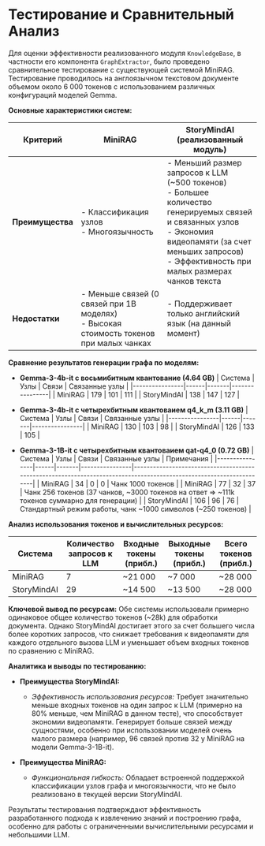 # Тестирование и Сравнительный Анализ
Для оценки эффективности реализованного модуля `KnowledgeBase`, в частности его компонента `GraphExtractor`, было проведено сравнительное тестирование с существующей системой MiniRAG. Тестирование проводилось на англоязычном текстовом документе объемом около 6 000 токенов с использованием различных конфигураций моделей Gemma.

**Основные характеристики систем:**

| Критерий             | MiniRAG                                                | StoryMindAI (реализованный модуль)                       |
|----------------------|--------------------------------------------------------|----------------------------------------------------------|
| **Преимущества** | - Классификация узлов<br>- Многоязычность              | - Меньший размер запросов к LLM (~500 токенов)<br>- Большее количество генерируемых связей и связанных узлов<br>- Экономия видеопамяти (за счет меньших запросов)<br>- Эффективность при малых размерах чанков текста |
| **Недостатки** | - Меньше связей (0 связей при 1B моделях)<br>- Высокая стоимость токенов при малых чанках | - Поддерживает только английский язык (на данный момент) |

**Сравнение результатов генерации графа по моделям:**

* **Gemma-3-4b-it с восьмибитным квантование (4.64 GB)**
    | Система        | Узлы | Связи | Связанные узлы |
    |----------------|------|-------|----------------|
    | MiniRAG        | 179  | 101   | 111            |
    | StoryMindAI    | 138  | 147   | 127            |

* **Gemma-3-4b-it с четырехбитным квантоваием q4_k_m (3.11 GB)**
    | Система        | Узлы | Связи | Связанные узлы |
    |----------------|------|-------|----------------|
    | MiniRAG        | 130  | 103   | 98             |
    | StoryMindAI    | 126  | 133   | 105            |

* **Gemma-3-1B-it с четырехбитным квантоваием qat-q4_0 (0.72 GB)**
    | Система        | Узлы | Связи | Связанные узлы | Примечания                                                                                                         |
    |----------------|------|-------|----------------|--------------------------------------------------------------------------------------------------------------------|
    | MiniRAG        | 34   | 0     | 0              | Чанк 1000 токенов                                                                                                  |
    | MiniRAG        | 77   | 32    | 37             | Чанк 256 токенов (37 чанков, ~3000 токенов на ответ => ~111k токенов суммарно для генерации)                         |
    | StoryMindAI    | 106  | 96    | 76             | Стандартный режим работы, чанк ~1000 символов (~250 токенов)                                                                         |

**Анализ использования токенов и вычислительных ресурсов:**

| Система        | Количество запросов к LLM | Входные токены (прибл.) | Выходные токены (прибл.) | Всего токенов (прибл.) |
|----------------|---------------------------|--------------------------|-------------------------|------------------------|
| MiniRAG        | 7                         | ~21 000                  | ~7 000                  | ~28 000                |
| StoryMindAI    | 29                        | ~14 500                  | ~13 500                 | ~28 000                |

**Ключевой вывод по ресурсам:** 
Обе системы использовали примерно одинаковое общее количество токенов (~28k) для обработки документа. Однако StoryMindAI достигает этого за счет большего числа более коротких запросов, что снижает требования к видеопамяти для каждого отдельного вызова LLM и уменьшает объем входных токенов по сравнению с MiniRAG.

**Аналитика и выводы по тестированию:**

* **Преимущества StoryMindAI:**
    * *Эффективность использования ресурсов:* Требует значительно меньше входных токенов на один запрос к LLM (примерно на 80% меньше, чем MiniRAG в данном тесте), что способствует экономии видеопамяти. Генерирует больше связей между сущностями, особенно при использовании моделей очень малого размера (например, 96 связей против 32 у MiniRAG на модели Gemma-3-1B-it).

* **Преимущества MiniRAG:**
    * *Функциональная гибкость:* Обладает встроенной поддержкой классификации узлов графа и многоязычности, что не было реализовано в текущей версии StoryMindAI.

Результаты тестирования подтверждают эффективность разработанного подхода к извлечению знаний и построению графа, особенно для работы с ограниченными вычислительными ресурсами и небольшими LLM.

